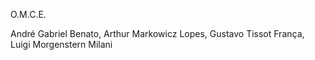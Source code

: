 O.M.C.E.

André Gabriel Benato, Arthur Markowicz Lopes, Gustavo Tissot França, Luigi Morgenstern Milani

